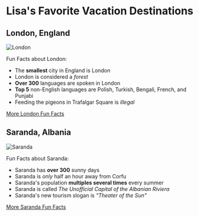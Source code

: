 <H1>Lisa's Favorite Vacation Destinations</H1>
<H2>London, England</H2>

![London](https://assets.editorial.aetnd.com/uploads/2019/03/topic-london-gettyimages-760251843-feature.jpg)

Fun Facts about London:

- The **smallest** city in England is London
- London is considered a _forest_
- **Over 300** languages are spoken in London
- **Top 5** non-English languages are Polish, Turkish, Bengali, French, and Punjabi
- Feeding the pigeons in Trafalgar Square is _illegal_

[More London Fun Facts](https://beelinguapp.com/blog/facts-about-london)

<H2>Saranda, Albania</H2>

![Saranda](https://theholisticbackpacker.com/wp-content/uploads/2022/08/IMG_8025.jpg)

Fun Facts about Saranda:

- Saranda has **over 300** sunny days
- Saranda is _only_ half an hour away from Corfu
- Saranda's population **multiples several times** every summer
- Saranda is called _The Unofficial Capital of the Albanian Riviera_
- Saranda's new tourism slogan is _"Theater of the Sun"_
  
[More Saranda Fun Facts](https://www.visitsaranda.net/facts-about-saranda/)
